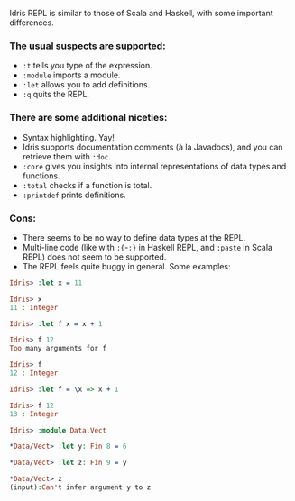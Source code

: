Idris REPL is similar to those of Scala and Haskell, with some important differences.

### The usual suspects are supported:

- `:t` tells you type of the expression.
- `:module` imports a module.
- `:let` allows you to add definitions.
- `:q` quits the REPL.

### There are some additional niceties:

- Syntax highlighting. Yay!
- Idris supports documentation comments (à la Javadocs), and you can retrieve them with `:doc`.
- `:core` gives you insights into internal representations of data types and functions.
- `:total` checks if a function is total.
- `:printdef` prints definitions.

### Cons:

- There seems to be no way to define data types at the REPL.
- Multi-line code (like with `:{`-`:}` in Haskell REPL, and `:paste` in Scala REPL) does not seem to be supported.
- The REPL feels quite buggy in general. Some examples:

```idris
Idris> :let x = 11

Idris> x
11 : Integer

Idris> :let f x = x + 1

Idris> f 12
Too many arguments for f

Idris> f
12 : Integer

Idris> :let f = \x => x + 1

Idris> f 12
13 : Integer

Idris> :module Data.Vect

*Data/Vect> :let y: Fin 8 = 6

*Data/Vect> :let z: Fin 9 = y

*Data/Vect> z
(input):Can't infer argument y to z
```
